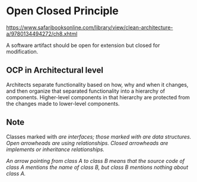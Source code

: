 # Open Closed Principle

https://www.safaribooksonline.com/library/view/clean-architecture-a/9780134494272/ch8.xhtml

A software artifact should be open for extension but closed for modification.

## OCP in Architectural level

Architects separate functionality based on how, why and when it changes, and then organize that separated functionality into a hierarchy of components.
Higher-level components in that hierarchy are protected from the changes made to lower-level components.

## Note

Classes marked with <I> are interfaces; those marked with <DS> are data structures. Open arrowheads are using relationships. Closed arrowheads are implements or inheritance relationships.

An arrow pointing from class A to class B means that the source code of class A mentions the name of class B, but class B mentions nothing about class A.
